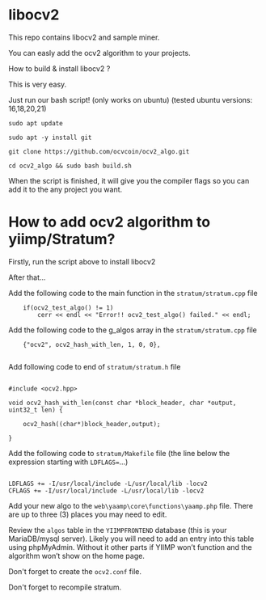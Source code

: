 # libocv2

This repo contains libocv2 and sample miner.

You can easly add the ocv2 algorithm to your projects.

How to build & install libocv2 ?

This is very easy. 

Just run our bash script! (only works on ubuntu) (tested ubuntu versions: 16,18,20,21)

```
sudo apt update

sudo apt -y install git

git clone https://github.com/ocvcoin/ocv2_algo.git

cd ocv2_algo && sudo bash build.sh

```


When the script is finished, it will give you the compiler flags so you can add it to the any project you want.




# How to add ocv2 algorithm to yiimp/Stratum?

Firstly, run the script above to install libocv2


After that...


Add the following code to the main function in the `stratum/stratum.cpp` file
```
	if(ocv2_test_algo() != 1)
		cerr << endl << "Error!! ocv2_test_algo() failed." << endl;	
```



Add the following code to the g_algos array in the `stratum/stratum.cpp` file
```
	{"ocv2", ocv2_hash_with_len, 1, 0, 0},
	
```



Add following code to end of `stratum/stratum.h` file
```

#include <ocv2.hpp>

void ocv2_hash_with_len(const char *block_header, char *output, uint32_t len) {	

	ocv2_hash((char*)block_header,output);

}

```

Add the following code to `stratum/Makefile` file (the line below the expression starting with `LDFLAGS=`...)
```

LDFLAGS += -I/usr/local/include -L/usr/local/lib -locv2
CFLAGS += -I/usr/local/include -L/usr/local/lib -locv2

```




Add your new algo to the `web\yaamp\core\functions\yaamp.php` file. There are up to three (3) places you may need to edit.


Review the `algos` table in the `YIIMPFRONTEND` database (this is your MariaDB/mysql server). Likely you will need to add an entry into this table using phpMyAdmin. Without it other parts if YIIMP won’t function and the algorithm won’t show on the home page.



Don't forget to create the `ocv2.conf` file.

Don't forget to recompile stratum.

